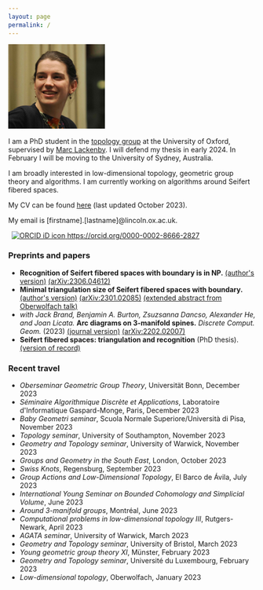 ```yaml
---
layout: page
permalink: /
---
```

<img src="files/profile_2023.jpg" alt="Headshot of me. Photo credit: Stefan Friedl." title="Headshot of me. Photo credit: Stefan Friedl." width=197 height=172 >

I am a PhD student in the [topology group](https://www.maths.ox.ac.uk/groups/topology) at the University of Oxford, supervised by [Marc Lackenby](http://people.maths.ox.ac.uk/lackenby/). I will defend my thesis in early 2024. In February I will be moving to the University of Sydney, Australia.

I am broadly interested in low-dimensional topology, geometric group theory and algorithms.
I am currently working on algorithms around Seifert fibered spaces.

My CV can be found [here](files/AJackson_CV.pdf) (last updated October 2023).

My email is [firstname].[lastname]@lincoln.ox.ac.uk.

<a
    id="cy-effective-orcid-url"
    class="underline"
     href="https://orcid.org/0000-0002-8666-2827"
     target="orcid.widget"
     rel="me noopener noreferrer"
     style="vertical-align: top">
     <img
        src="https://orcid.org/sites/default/files/images/orcid_16x16.png"
        style="width: 1em; margin-inline-start: 0.5em"
        alt="ORCID iD icon"/>
      https://orcid.org/0000-0002-8666-2827
    </a>

### Preprints and papers
- __Recognition of Seifert fibered spaces with boundary is in NP.__ [(author's version)](papers/AJackson_SFS_recognition_with_boundary.pdf) [(arXiv:2306.04612)](https://arxiv.org/abs/2306.04612)
- __Minimal triangulation size of Seifert fibered spaces with boundary.__ [(author's version)](papers/AJackson_SFS_Triangulation_bound.pdf) [(arXiv:2301.02085)](https://arxiv.org/abs/2301.02085) [(extended abstract from Oberwolfach talk)](https://publications.mfo.de/handle/mfo/4015)
- _with Jack Brand, Benjamin A. Burton, Zsuzsanna Dancso, Alexander He, and Joan Licata._ __Arc diagrams on 3-manifold spines.__ *Discrete Comput. Geom.* (2023) [(journal version)](https://link.springer.com/article/10.1007/s00454-023-00539-4) [(arXiv:2202.02007)](https://arxiv.org/abs/2202.02007)
- __Seifert fibered spaces: triangulation and recognition__ (PhD thesis). [(version of record)](http://dx.doi.org/10.5287/ora-o1oprj8zn)

### Recent travel
- *Oberseminar Geometric Group Theory*, Universität Bonn, December 2023
- *Séminaire Algorithmique Discrète et Applications*, Laboratoire d'Informatique Gaspard-Monge, Paris, December 2023
- *Baby Geometri seminar*, Scuola Normale Superiore/Università di Pisa, November 2023
- *Topology seminar*, University of Southampton, November 2023
- *Geometry and Topology seminar*, University of Warwick, November 2023
- *Groups and Geometry in the South East*, London, October 2023
- *Swiss Knots*, Regensburg, September 2023
- *Group Actions and Low-Dimensional Topology*, El Barco de Ávila, July 2023
- *International Young Seminar on Bounded Cohomology and Simplicial Volume*, June 2023
- *Around 3-manifold groups*, Montréal, June 2023
- *Computational problems in low-dimensional topology III*, Rutgers-Newark, April 2023
- *AGATA seminar*, University of Warwick, March 2023
- *Geometry and Topology seminar*, University of Bristol, March 2023
- *Young geometric group theory XI*, Münster, February 2023
- *Geometry and Topology seminar*, Université du Luxembourg, February 2023
- *Low-dimensional topology*, Oberwolfach, January 2023
